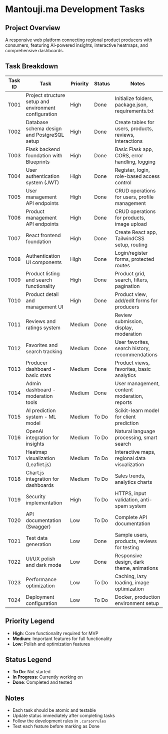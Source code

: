 # Mantouji.ma Development Tasks

## Project Overview

A responsive web platform connecting regional product producers with consumers, featuring AI-powered insights, interactive heatmaps, and comprehensive dashboards.

## Task Breakdown

| Task ID | Task                                                  | Priority | Status | Notes                                                    |
| ------- | ----------------------------------------------------- | -------- | ------ | -------------------------------------------------------- |
| T001    | Project structure setup and environment configuration | High     | Done   | Initialize folders, package.json, requirements.txt       |
| T002    | Database schema design and PostgreSQL setup           | High     | Done   | Create tables for users, products, reviews, interactions |
| T003    | Flask backend foundation with Blueprints              | High     | Done   | Basic Flask app, CORS, error handling, logging           |
| T004    | User authentication system (JWT)                      | High     | Done   | Register, login, role-based access control               |
| T005    | User management API endpoints                         | High     | Done   | CRUD operations for users, profile management            |
| T006    | Product management API endpoints                      | High     | Done   | CRUD operations for products, image upload               |
| T007    | React frontend foundation                             | High     | Done   | Create React app, TailwindCSS setup, routing             |
| T008    | Authentication UI components                          | High     | Done   | Login/register forms, protected routes                   |
| T009    | Product listing and search functionality              | High     | Done   | Product grid, search, filters, pagination                |
| T010    | Product detail and management UI                      | High     | Done   | Product view, add/edit forms for producers               |
| T011    | Reviews and ratings system                            | Medium   | Done   | Review submission, display, moderation                   |
| T012    | Favorites and search tracking                         | Medium   | Done   | User favorites, search history, recommendations          |
| T013    | Producer dashboard - basic stats                      | Medium   | Done   | Product views, favorites, basic analytics                |
| T014    | Admin dashboard - moderation tools                    | Medium   | Done   | User management, content moderation, reports             |
| T015    | AI prediction system - ML model                       | Medium   | To Do  | Scikit-learn model for client prediction                 |
| T016    | OpenAI integration for insights                       | Medium   | To Do  | Natural language processing, smart search                |
| T017    | Heatmap visualization (Leaflet.js)                    | Medium   | To Do  | Interactive maps, regional data visualization            |
| T018    | Chart.js integration for dashboards                   | Medium   | To Do  | Sales trends, analytics charts                           |
| T019    | Security implementation                               | High     | To Do  | HTTPS, input validation, anti-spam system                |
| T020    | API documentation (Swagger)                           | Low      | To Do  | Complete API documentation                               |
| T021    | Test data generation                                  | Low      | Done   | Sample users, products, reviews for testing              |
| T022    | UI/UX polish and dark mode                            | Low      | Done   | Responsive design, dark theme, animations                |
| T023    | Performance optimization                              | Low      | To Do  | Caching, lazy loading, image optimization                |
| T024    | Deployment configuration                              | Low      | To Do  | Docker, production environment setup                     |

## Priority Legend

- **High**: Core functionality required for MVP
- **Medium**: Important features for full functionality
- **Low**: Polish and optimization features

## Status Legend

- **To Do**: Not started
- **In Progress**: Currently working on
- **Done**: Completed and tested

## Notes

- Each task should be atomic and testable
- Update status immediately after completing tasks
- Follow the development rules in `.cursorrules`
- Test each feature before marking as Done
